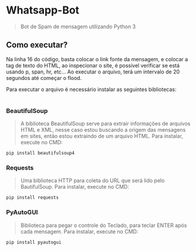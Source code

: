 # Whatsapp-Bot
> Bot de Spam de mensagem utilizando Python 3

## Como executar?
Na linha 16 do código, basta colocar o link fonte da mensagem, e colocar a tag de texto do HTML, ao inspecionar o site, é possivel verificar se está usando p, span, hr, etc... Ao executar o arquivo, terá um intervalo de 20 segundos até começar o flood.
<br>

Para executar o arquivo é necessário instalar as seguintes bibliotecas:
<br>
<br>

### BeautifulSoup

> A biblioteca BeautifulSoup serve para extrair informações de arquivos HTML e XML, nesse caso estou buscando a origem das mensagens em sites, então estou extraindo de um arquivo HTML. Para instalar, execute no CMD: 
```
pip install beautifulsoup4
```

### Requests 
> Uma biblioteca HTTP para coleta do URL que será lido pelo BautifulSoup.
> Para instalar, execute no CMD:
```
pip install requests
```

### PyAutoGUI

>Biblioteca para pegar o controle do Teclado, para teclar ENTER após cada mensagem.
Para instalar, execute no CMD: 
```
pip install pyautogui
```
